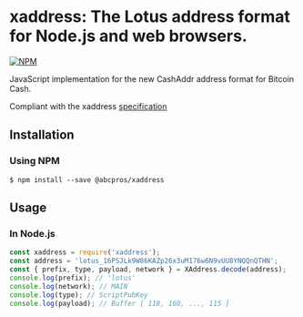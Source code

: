 # xaddress: The Lotus address format for Node.js and web browsers.

[![NPM](https://nodei.co/npm/cashaddrjs.png?downloads=true)](https://nodei.co/npm/cashaddrjs/)

JavaScript implementation for the new CashAddr address format for Bitcoin Cash.

Compliant with the xaddress [specification](https://givelotus.org/docs/specs/lotus/addresses)

## Installation

### Using NPM

```bsh
$ npm install --save @abcpros/xaddress
```

## Usage

### In Node.js

```javascript
const xaddress = require('xaddress');
const address = 'lotus_16PSJLk9W86KAZp26x3uM176w6N9vUU8YNQQnQTHN';
const { prefix, type, payload, network } = XAddress.decode(address);
console.log(prefix); // 'lotus'
console.log(network); // MAIN
console.log(type); // ScriptPubKey
console.log(payload); // Buffer [ 118, 160, ..., 115 ]
```